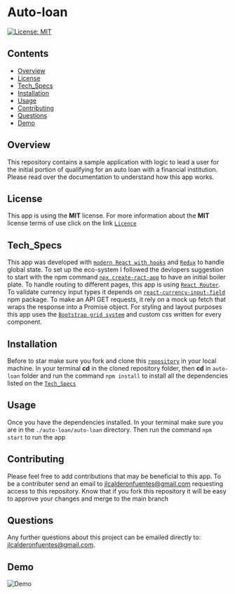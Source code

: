 # Auto-loan

[![License: MIT](https://img.shields.io/badge/License-MIT-yellow.svg)](https://opensource.org/licenses/MIT)

## Contents

- [Overview](#Overview)
- [License](#License)
- [Tech_Specs](#Tech_Specs)
- [Installation](#Installation)
- [Usage](#Usage)
- [Contributing](#Contributing)
- [Questions](#Questions)
- [Demo](#Demo)

## Overview

This repository contains a sample application with logic to lead a user for the initial portion of qualifying for an auto loan with a financial institution. Please read over the documentation to understand how this app works.

## License

This app is using the **MIT** license. For more information about the **MIT** license terms of use click on the link [`Licence`](https://opensource.org/licenses/MIT)

## Tech_Specs

This app was developed with [`modern React with hooks`](https://reactjs.org/docs/hooks-intro.html) and [`Redux`](https://redux.js.org/introduction/getting-started) to handle global state. To set up the eco-system I followed the devlopers suggestion to start with the npm command [`npx create-ract-app`](https://reactjs.org/docs/create-a-new-react-app.html) to have an initial boiler plate. To handle routing to different pages, this app is using [`React Router`](https://reactrouter.com/web/guides/quick-start). To validate currency input types it depends on [`react-currency-input-field`](https://www.npmjs.com/package/react-currency-input-field) npm package. To make an API GET requests, it rely on a mock up fetch that wraps the response into a Promise object. For styling and layout purposes this app uses the [`Bootstrap grid system`](https://getbootstrap.com/docs/4.5/layout/grid/) and custom css written for every component.

## Installation

Before to star make sure you fork and clone this [`repository`](https://github.com/jlcalderon/auto-loan) in your local machine. In your terminal **cd** in the cloned repository folder, then **cd** in `auto-loan` folder and run the command `npm install` to install all the dependencies listed on the [`Tech_Specs`](#Tech_Specs)

## Usage

Once you have the dependencies installed. In your terminal make sure you are in the `./auto-loan/auto-loan` directory. Then run the command `npm start` to run the app

## Contributing

Please feel free to add contributions that may be beneficial to this app.
To be a contributer send an email to <jlcalderonfuentes@gmail.com> requesting access to this repository. Know that if you fork this repository it will be easy to approve your changes and merge to the main branch

## Questions

Any further questions about this project can be emailed directly to: <jlcalderonfuentes@gmail.com>.

## Demo

![Demo](./auto-loan/public/img/auto-loan-demo.gif)
